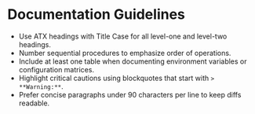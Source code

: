 # Documentation Guidelines

- Use ATX headings with Title Case for all level-one and level-two headings.
- Number sequential procedures to emphasize order of operations.
- Include at least one table when documenting environment variables or configuration matrices.
- Highlight critical cautions using blockquotes that start with `> **Warning:**`.
- Prefer concise paragraphs under 90 characters per line to keep diffs readable.
